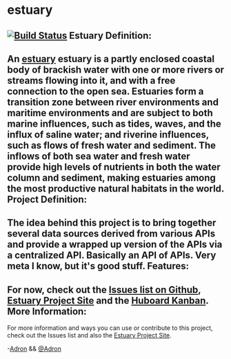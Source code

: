 estuary
===
[![Build Status](https://travis-ci.org/Adron/estuary.png)](https://travis-ci.org/Adron/estuary)
Estuary Definition:
---
An [estuary](http://en.wikipedia.org/wiki/Estuary) estuary is a partly enclosed coastal body of brackish water with 
one or more rivers or streams flowing into it, and with a free connection to the open sea. Estuaries form a transition zone 
between river environments and maritime environments and are subject to both marine influences, such as tides, waves, and the 
influx of saline water; and riverine influences, such as flows of fresh water and sediment. The inflows of both sea water and 
fresh water provide high levels of nutrients in both the water column and sediment, making estuaries among the most productive 
natural habitats in the world.
Project Definition:
---
The idea behind this project is to bring together several data sources derived from various APIs and provide a
wrapped up version of the APIs via a centralized API. Basically an API of APIs. Very meta I know, but it's good stuff.
Features:
---
For now, check out the [Issues list on Github](https://github.com/Adron/estuary/issues), [Estuary Project Site](http://adron.github.io/estuary/) and the [Huboard Kanban](http://huboard.com/Adron/estuary/board).
More Information:
---
For more information and ways you can use or contribute to this project, check out the Issues list and also the [Estuary Project Site](http://adron.github.io/estuary/).

-[Adron](https://github.com/Adron) && [@Adron](http://twitter.com/adron)